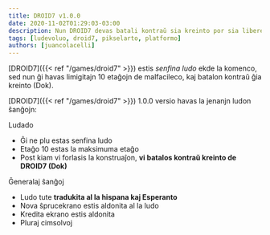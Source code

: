 ```yaml
---
title: DROID7 v1.0.0
date: 2020-11-02T01:29:03-03:00
description: Nun DROID7 devas batali kontraŭ sia kreinto por sia libereco
tags: [ludevoluo, droid7, pikselarto, platformo]
authors: [juancolacelli]
---
```


[DROID7]({{< ref "/games/droid7" >}}) estis *senfina ludo* ekde la komenco, sed nun ĝi havas limigitajn 10 etaĝojn de malfacileco, kaj batalon kontraŭ ĝia kreinto (Dok).

[DROID7]({{< ref "/games/droid7" >}}) 1.0.0 versio havas la jenanjn ludon ŝanĝojn:

Ludado

* Ĝi ne plu estas senfina ludo
* Etaĝo 10 estas la maksimuma etaĝo
* Post kiam vi forlasis la konstruaĵon, **vi batalos kontraŭ kreinto de DROID7 (Dok)**

Ĝeneralaj ŝanĝoj

* Ludo tute **tradukita al la hispana kaj Esperanto**
* Nova ŝprucekrano estis aldonita al la ludo
* Kredita ekrano estis aldonita
* Pluraj cimsolvoj
